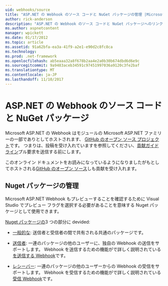 ```yaml
---
uid: webhooks/source
title: "ASP.NET の Webhook のソース コードと NuGet パッケージの管理 |Microsoft ドキュメント"
author: rick-anderson
description: "ASP.NET の Webhook のソース コードと NuGet パッケージへのリンク"
ms.author: aspnetcontent
manager: wpickett
ms.date: 01/17/2012
ms.topic: article
ms.assetid: 91a62bfa-ea3a-41f9-a2e1-e90d2c8fc8ca
ms.technology: 
ms.prod: .net-framework
ms.openlocfilehash: ab5eaaa32a8f678b2aa4e2a0b30b674dbd6d6e9c
ms.sourcegitcommit: 9a9483aceb34591c97451997036a9120c3fe2baf
ms.translationtype: MT
ms.contentlocale: ja-JP
ms.lasthandoff: 11/10/2017
---
```

# <a name="aspnet-webhooks-source-code-and-nuget-packages"></a>ASP.NET の Webhook のソース コードと NuGet パッケージ

Microsoft ASP.NET の Webhook はモジュールの Microsoft ASP.NET ファミリーの一部でありとしてホストされます、 [GitHub のオープン ソース プロジェクト](https://github.com/aspnet/WebHooks)です。 つまりは、投稿を受け入れていますを参照してください、[貢献ガイドライン](https://github.com/aspnet/Home/blob/master/CONTRIBUTING.md)プル要求を送信する前にします。

このオンライン ドキュメントをお読みになっているようになりましたがもとしてホストされる[GitHub のオープン ソース](http://docs.asp.net/en/latest/contribute/style-guide.html#style-guide)しも貢献を受け入れます。

## <a name="nuget-packages"></a>Nuget パッケージの管理

Microsoft ASP.NET Webhook もプレビューすることを確認するために Visual Studio でプレビュー フラグを選択する必要があることを意味する Nuget パッケージとして使用できます。

[Nuget パッケージの](https://nuget.org/packages?q=Microsoft.AspNet.WebHooks)3 つの部分に devided:

* [一般的な](https://www.nuget.org/packages?q=Microsoft.AspNet.WebHooks.Common): 送信者と受信者の間で共有される共通のパッケージです。

* [送信者](https://www.nuget.org/packages?q=Microsoft.AspNet.WebHooks.Custom): 一連のパッケージの他のユーザーに、独自の Webhook の送信をサポートします。 Webhook を送信するための機能がで詳しく説明されている[を送信する Webhook](sending/index.md)です。

* [レシーバー](https://www.nuget.org/packages?q=Microsoft.AspNet.WebHooks.Receivers): 一連のパッケージの他のユーザーからの Webhook の受信をサポートします。 Webhook を受信するための機能がで詳しく説明されている[受信 Webhook](receiving/index.md)です。
